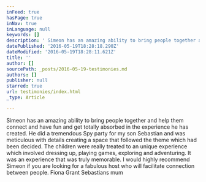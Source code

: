 ```yaml
---
inFeed: true
hasPage: true
inNav: true
inLanguage: null
keywords: []
description: ' Simeon has an amazing ability to bring people together and help them connect and have fun and get totally absorbed in the experience he has created. He did a tremendous Spy party for my son Sebastian and was meticulous with details creating a space that followed the theme which had been decided. The children were really treated to an unique experience which involved dressing up, playing games, exploring and adventuring. It was an experience that was truly memorable. I would highly recommend Simeon if you are looking for a fabulous host who will facilitate connection between people. Fiona Grant Sebastians mum'
datePublished: '2016-05-19T18:28:18.290Z'
dateModified: '2016-05-19T18:28:11.621Z'
title: ''
author: []
sourcePath: _posts/2016-05-19-testimonies.md
authors: []
publisher: null
starred: true
url: testimonies/index.html
_type: Article

---
```

Simeon has an amazing ability to bring people together and help them connect and have fun and get totally absorbed in the experience he has created. He did a tremendous Spy party for my son Sebastian and was meticulous with details creating a space that followed the theme which had been decided. The children were really treated to an unique experience which involved dressing up, playing games, exploring and adventuring. It was an experience that was truly memorable. I would highly recommend Simeon if you are looking for a fabulous host who will facilitate connection between people. Fiona Grant Sebastians mum